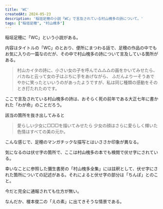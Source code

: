 ```yaml
---
title: 'WC'
createdAt: 2024-05-23
description: '稲垣足穂の小説「WC」で言及されている村山槐多の詩について。'
tags: ["稲垣足穂", "村山槐多"]
---
```

稲垣足穂に「WC」という小説がある。

内容はタイトルの「WC」のとおり、便所にまつわる話で、足穂の作品の中でもお気に入りの一篇なのだが、その中で村山槐多の詩について言及している箇所がある。

> 村山カイタの詩に、小さい女の子を呼んで△△△の画をかいてみせたら、バカねと云って女の子はぶちに手をあげながら、
ふだんより一そうあでやかに笑ったといいうのがあったようですが、私は同じ種類の感動をそのとき打たれたのです。

ここで言及されている村山槐多の詩は、おそらく死の前年である大正七年に書かれた「わが命」のことだろう。

該当の箇所を抜き出してみると

> 愛らしい少女に□□□を描いてみせたら
少女の顔はさらに愛らしく輝いた
色情はすべての美の元か。

こんな感じで、足穂のマンガチックな描写とはいささか印象が異なる。

気になるのは伏せ字の箇所で、ここは村山槐多の本でも検閲で伏せ字にされている。

幸いなことに参照した彌生書房の「村山槐多全集」には註釈として、伏せ字にされた箇所についての記述がある。それによると伏せ字の部分は「ちんぽ」とのこと。

今だと完全に通報されても仕方が無い。

なんだか、榎本俊二の「えの素」に出てきそうな情景である。